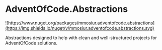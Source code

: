 # AdventOfCode.Abstractions

![https://www.nuget.org/packages/mmosiur.adventofcode.abstractions](https://img.shields.io/nuget/v/mmosiur.adventofcode.abstractions.svg)

Abstractions designed to help with clean and well-structured projects for
AdventOfCode solutions.
